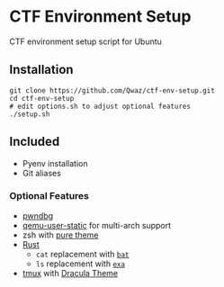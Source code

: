 # CTF Environment Setup

CTF environment setup script for Ubuntu

## Installation

```
git clone https://github.com/Qwaz/ctf-env-setup.git
cd ctf-env-setup
# edit options.sh to adjust optional features
./setup.sh
```

## Included

- Pyenv installation
- Git aliases

### Optional Features

- [pwndbg](https://github.com/pwndbg/pwndbg)
- [qemu-user-static](https://wiki.debian.org/QemuUserEmulation) for multi-arch support
- zsh with [pure theme](https://github.com/sindresorhus/pure)
- [Rust](https://www.rust-lang.org/)
    - `cat` replacement with [`bat`](https://github.com/sharkdp/bat)
    - `ls` replacement with [`exa`](https://github.com/ogham/exa)
- [tmux](https://github.com/tmux/tmux) with [Dracula Theme](https://draculatheme.com/tmux)
